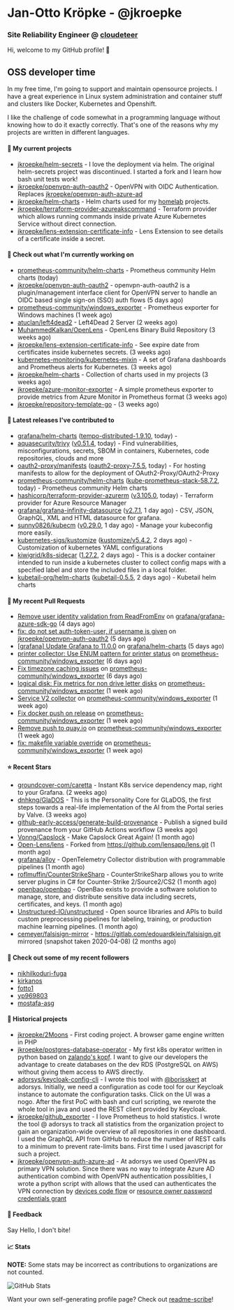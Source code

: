 # Jan-Otto Kröpke - @jkroepke
### Site Reliability Engineer @ [cloudeteer](https://cloudeteer.de/)

Hi, welcome to my GitHub profile! 👋

## OSS developer time
In my free time, I'm going to support and maintain opensource projects. I have a great experience in Linux system administration and container stuff and clusters like Docker, Kubernetes and Openshift.

I like the challenge of code somewhat in a programming language without knowing how to do it exactly correctly. That's one of the reasons why my projects are written in different languages.

#### 🌱 My current projects
- [jkroepke/helm-secrets](https://github.com/jkroepke/helm-secrets) - I love the deployment via helm. The original helm-secrets project was discontinued. I started a fork and I learn how bash unit tests work!
- [jkroepke/openvpn-auth-oauth2](https://github.com/jkroepke/openvpn-auth-oauth2) - OpenVPN with OIDC Authentication. Replaces  [jkroepke/openvpn-auth-azure-ad](https://github.com/jkroepke/openvpn-auth-azure-ad) 
- [jkroepke/helm-charts](https://github.com/jkroepke/helm-charts) - Helm charts used for my [homelab](https://github.com/jkroepke/homelab) projects.
- [jkroepke/terraform-provider-azureakscommand](https://github.com/jkroepke/terraform-provider-azureakscommand) - Terraform provider which allows running commands inside private Azure Kubernetes Service without direct connection.
- [jkroepke/lens-extension-certificate-info](https://github.com/jkroepke/lens-extension-certificate-info) - Lens Extension to see details of a certificate inside a secret.

#### 👷 Check out what I'm currently working on

- [prometheus-community/helm-charts](https://github.com/prometheus-community/helm-charts) - Prometheus community Helm charts (today)
- [jkroepke/openvpn-auth-oauth2](https://github.com/jkroepke/openvpn-auth-oauth2) - openvpn-auth-oauth2 is a plugin/management interface client for OpenVPN server to handle an OIDC based single sign-on (SSO) auth flows (5 days ago)
- [prometheus-community/windows_exporter](https://github.com/prometheus-community/windows_exporter) - Prometheus exporter for Windows machines (1 week ago)
- [atuclan/left4dead2](https://github.com/atuclan/left4dead2) - Left4Dead 2 Server (2 weeks ago)
- [MuhammedKalkan/OpenLens](https://github.com/MuhammedKalkan/OpenLens) - OpenLens Binary Build Repository (3 weeks ago)
- [jkroepke/lens-extension-certificate-info](https://github.com/jkroepke/lens-extension-certificate-info) - See expire date from certificates inside kubernetes secrets. (3 weeks ago)
- [kubernetes-monitoring/kubernetes-mixin](https://github.com/kubernetes-monitoring/kubernetes-mixin) -  A set of Grafana dashboards and Prometheus alerts for Kubernetes. (3 weeks ago)
- [jkroepke/helm-charts](https://github.com/jkroepke/helm-charts) - Collection of charts used in my projects (3 weeks ago)
- [jkroepke/azure-monitor-exporter](https://github.com/jkroepke/azure-monitor-exporter) - A simple prometheus exporter to provide metrics from Azure Monitor in Prometheus format (3 weeks ago)
- [jkroepke/repository-template-go](https://github.com/jkroepke/repository-template-go) -  (3 weeks ago)

#### 🔭 Latest releases I've contributed to

- [grafana/helm-charts](https://github.com/grafana/helm-charts) ([tempo-distributed-1.9.10](https://github.com/grafana/helm-charts/releases/tag/tempo-distributed-1.9.10), today) - 
- [aquasecurity/trivy](https://github.com/aquasecurity/trivy) ([v0.51.4](https://github.com/aquasecurity/trivy/releases/tag/v0.51.4), today) - Find vulnerabilities, misconfigurations, secrets, SBOM in containers, Kubernetes, code repositories, clouds and more
- [oauth2-proxy/manifests](https://github.com/oauth2-proxy/manifests) ([oauth2-proxy-7.5.5](https://github.com/oauth2-proxy/manifests/releases/tag/oauth2-proxy-7.5.5), today) - For hosting manifests to allow for the deployment of OAuth2-Proxy/OAuth2-Proxy
- [prometheus-community/helm-charts](https://github.com/prometheus-community/helm-charts) ([kube-prometheus-stack-58.7.2](https://github.com/prometheus-community/helm-charts/releases/tag/kube-prometheus-stack-58.7.2), today) - Prometheus community Helm charts
- [hashicorp/terraform-provider-azurerm](https://github.com/hashicorp/terraform-provider-azurerm) ([v3.105.0](https://github.com/hashicorp/terraform-provider-azurerm/releases/tag/v3.105.0), today) - Terraform provider for Azure Resource Manager
- [grafana/grafana-infinity-datasource](https://github.com/grafana/grafana-infinity-datasource) ([v2.7.1](https://github.com/grafana/grafana-infinity-datasource/releases/tag/v2.7.1), 1 day ago) - CSV, JSON, GraphQL, XML and HTML datasource for grafana.
- [sunny0826/kubecm](https://github.com/sunny0826/kubecm) ([v0.29.0](https://github.com/sunny0826/kubecm/releases/tag/v0.29.0), 1 day ago) - Manage your kubeconfig more easily.
- [kubernetes-sigs/kustomize](https://github.com/kubernetes-sigs/kustomize) ([kustomize/v5.4.2](https://github.com/kubernetes-sigs/kustomize/releases/tag/kustomize/v5.4.2), 2 days ago) - Customization of kubernetes YAML configurations
- [kiwigrid/k8s-sidecar](https://github.com/kiwigrid/k8s-sidecar) ([1.27.2](https://github.com/kiwigrid/k8s-sidecar/releases/tag/1.27.2), 2 days ago) - This is a docker container intended to run inside a kubernetes cluster to collect config maps with a specified label and store the included files in a local folder.
- [kubetail-org/helm-charts](https://github.com/kubetail-org/helm-charts) ([kubetail-0.5.5](https://github.com/kubetail-org/helm-charts/releases/tag/kubetail-0.5.5), 2 days ago) - Kubetail helm charts

#### 🔨 My recent Pull Requests

- [Remove user identity validation from ReadFromEnv](https://github.com/grafana/grafana-azure-sdk-go/pull/144) on [grafana/grafana-azure-sdk-go](https://github.com/grafana/grafana-azure-sdk-go) (4 days ago)
- [fix: do not set auth-token-user, if username is given](https://github.com/jkroepke/openvpn-auth-oauth2/pull/272) on [jkroepke/openvpn-auth-oauth2](https://github.com/jkroepke/openvpn-auth-oauth2) (5 days ago)
- [[grafana] Update Grafana to 11.0.0](https://github.com/grafana/helm-charts/pull/3139) on [grafana/helm-charts](https://github.com/grafana/helm-charts) (5 days ago)
- [printer collector: Use ENUM pattern for printer status](https://github.com/prometheus-community/windows_exporter/pull/1500) on [prometheus-community/windows_exporter](https://github.com/prometheus-community/windows_exporter) (6 days ago)
- [Fix timezone caching issues](https://github.com/prometheus-community/windows_exporter/pull/1499) on [prometheus-community/windows_exporter](https://github.com/prometheus-community/windows_exporter) (6 days ago)
- [logical disk: Fix metrics for non drive letter disks](https://github.com/prometheus-community/windows_exporter/pull/1498) on [prometheus-community/windows_exporter](https://github.com/prometheus-community/windows_exporter) (1 week ago)
- [Service V2 collector](https://github.com/prometheus-community/windows_exporter/pull/1497) on [prometheus-community/windows_exporter](https://github.com/prometheus-community/windows_exporter) (1 week ago)
- [Fix docker push on release](https://github.com/prometheus-community/windows_exporter/pull/1496) on [prometheus-community/windows_exporter](https://github.com/prometheus-community/windows_exporter) (1 week ago)
- [Remove push to quay.io](https://github.com/prometheus-community/windows_exporter/pull/1490) on [prometheus-community/windows_exporter](https://github.com/prometheus-community/windows_exporter) (1 week ago)
- [fix: makefile variable override](https://github.com/prometheus-community/windows_exporter/pull/1482) on [prometheus-community/windows_exporter](https://github.com/prometheus-community/windows_exporter) (1 week ago)

#### ⭐ Recent Stars

- [groundcover-com/caretta](https://github.com/groundcover-com/caretta) - Instant K8s service dependency map, right to your Grafana. (2 weeks ago)
- [dnhkng/GlaDOS](https://github.com/dnhkng/GlaDOS) - This is the Personality Core for GLaDOS, the first steps towards a real-life implementation of the AI from the Portal series by Valve. (3 weeks ago)
- [github-early-access/generate-build-provenance](https://github.com/github-early-access/generate-build-provenance) - Publish a signed build provenance from your GitHub Actions workflow (3 weeks ago)
- [Vonng/Capslock](https://github.com/Vonng/Capslock) - Make Capslock Great Again! (1 month ago)
- [Open-Lens/lens](https://github.com/Open-Lens/lens) - Forked from https://github.com/lensapp/lens.git (1 month ago)
- [grafana/alloy](https://github.com/grafana/alloy) - OpenTelemetry Collector distribution with programmable pipelines (1 month ago)
- [roflmuffin/CounterStrikeSharp](https://github.com/roflmuffin/CounterStrikeSharp) - CounterStrikeSharp allows you to write server plugins in C# for Counter-Strike 2/Source2/CS2 (1 month ago)
- [openbao/openbao](https://github.com/openbao/openbao) - OpenBao exists to provide a software solution to manage, store, and distribute sensitive data including secrets, certificates, and keys. (1 month ago)
- [Unstructured-IO/unstructured](https://github.com/Unstructured-IO/unstructured) - Open source libraries and APIs to build custom preprocessing pipelines for labeling, training, or production machine learning pipelines.  (1 month ago)
- [cemeyer/falsisign-mirror](https://github.com/cemeyer/falsisign-mirror) - https://gitlab.com/edouardklein/falsisign.git mirrored (snapshot taken 2020-04-08) (2 months ago)

#### 👯 Check out some of my recent followers

- [nikhilkoduri-fuga](https://github.com/nikhilkoduri-fuga)
- [kirkanos](https://github.com/kirkanos)
- [fotto1](https://github.com/fotto1)
- [yp969803](https://github.com/yp969803)
- [mostafa-asg](https://github.com/mostafa-asg)

#### 📜 Historical projects
- [jkroepke/2Moons](https://github.com/jkroepke/2Moons) - First coding project. A browser game engine written in PHP
- [jkroepke/postgres-database-operator](https://github.com/jkroepke/postgres-database-operator) - My first k8s operator written in python based on [zalando's kopf](https://github.com/zalando-incubator/kopf). I want to give our developers the advantage to create databases on the dev RDS (PostgreSQL on AWS) without giving them access to AWS directly.
- [adorsys/keycloak-config-cli](https://github.com/adorsys/keycloak-config-cli) - I wrote this tool with [@borisskert](https://github.com/borisskert) at adorsys. Initially, we need a configuration as code tool for our Keycloak instance to automate the configuration tasks. Click on the UI was a nogo. After the first PoC with bash and curl scripting, we rewrote the whole tool in java and used the REST client provided by Keycloak.
- [jkroepke/github_exporter](https://github.com/jkroepke/github_exporter) - I love Prometheus to hold statistics. I wrote the tool @ adorsys to track all statistics from the organization project to gain an organization-wide overview of all repositories in one dashboard. I used the GraphQL API from GitHub to reduce the number of REST calls to a minimum to prevent rate-limits bans. First time I used javascript for such a project.
- [jkroepke/openvpn-auth-azure-ad](https://github.com/jkroepke/openvpn-auth-azure-ad) - At adorsys we used OpenVPN as primary VPN solution. Since there was no way to integrate Azure AD authentication combind with OpenVPN authentication possiblities, I wrote a python script with allows that the used can authenticates the VPN connection by [devices code flow](https://docs.microsoft.com/en-us/azure/active-directory/develop/v2-oauth2-device-code) or [resource owner password credentials grant](https://docs.microsoft.com/en-us/azure/active-directory/develop/v2-oauth-ropc)

#### 💬 Feedback

Say Hello, I don't bite!

#### 📈 Stats

**NOTE:** Some stats may be incorrect as contributions to organizations
are not counted.

![GitHub Stats](https://github-readme-stats.vercel.app/api?username=jkroepke&count_private=false&theme=tokyonight&show_icons=true)

Want your own self-generating profile page? Check out [readme-scribe](https://github.com/muesli/readme-scribe)!

